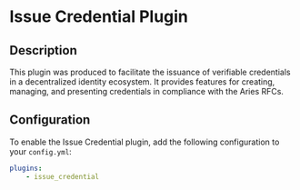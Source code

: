 # Issue Credential Plugin

## Description

This plugin was produced to facilitate the issuance of verifiable credentials in a decentralized identity ecosystem. It provides features for creating, managing, and presenting credentials in compliance with the Aries RFCs.

## Configuration

To enable the Issue Credential plugin, add the following configuration to your `config.yml`:

```yaml
plugins:
    - issue_credential
```
